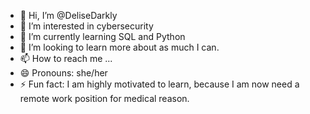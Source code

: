 - 👋 Hi, I’m @DeliseDarkly
- 👀 I’m interested in cybersecurity
- 🌱 I’m currently learning SQL and Python
- 💞️ I’m looking to learn more about as much I can.
- 📫 How to reach me ...
- 😄 Pronouns: she/her
- ⚡ Fun fact: I am highly motivated to learn, because I am now need a remote work position for medical reason.

<!---
DeliseDarkly/DeliseDarkly is a ✨ special ✨ repository because its `README.md` (this file) appears on your GitHub profile.
You can click the Preview link to take a look at your changes.
--->
